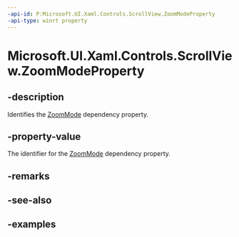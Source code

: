 ```yaml
---
-api-id: P:Microsoft.UI.Xaml.Controls.ScrollView.ZoomModeProperty
-api-type: winrt property
---
```


# Microsoft.UI.Xaml.Controls.ScrollView.ZoomModeProperty

<!--
public static Windows.UI.Xaml.DependencyProperty ZoomModeProperty { get; }
-->


## -description

Identifies the [ZoomMode](scrollview_zoommode.md) dependency property.

## -property-value

The identifier for the [ZoomMode](scrollview_zoommode.md) dependency property.

## -remarks

## -see-also

## -examples


